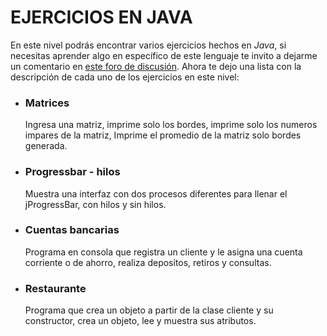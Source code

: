# EJERCICIOS EN JAVA
En este nivel podrás encontrar varios ejercicios hechos en *Java*, si necesitas aprender algo en específico de este lenguaje te invito a dejarme un comentario en [este foro de discusión](https://github.com/Tomvargas/Programas/discussions/3).
Ahora te dejo una lista con la descripción de cada uno de los ejercicios en este nivel:
* ### Matrices
    Ingresa una matriz, imprime solo los bordes, imprime solo los numeros impares de la matriz, Imprime el promedio de la matriz solo bordes generada.
* ### Progressbar - hilos
    Muestra una interfaz con dos procesos diferentes para llenar el jProgressBar, con hilos y sin hilos.
* ### Cuentas bancarias
    Programa en consola que registra un cliente y le asigna una cuenta corriente o de ahorro, realiza depositos, retiros y consultas.
* ### Restaurante
    Programa que crea un objeto a partir de la clase cliente y su constructor, crea un objeto, lee y muestra sus atributos.
